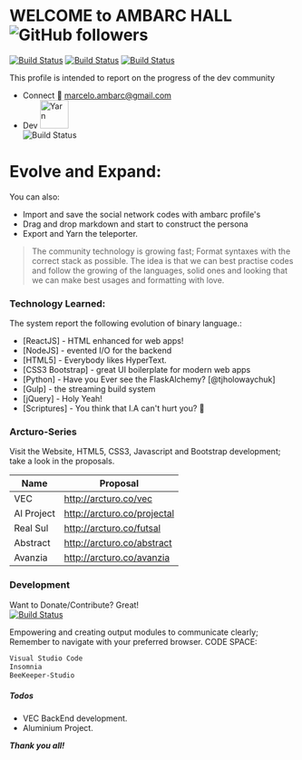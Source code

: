 # WELCOME to AMBARC HALL <img alt="GitHub followers" src="https://img.shields.io/github/followers/marceloambarc?label=Follow&style=social">

[![Build Status](https://img.shields.io/badge/linkedin-%230077B5.svg?&style=for-the-badge&logo=linkedin&logoColor=white)](https://www.linkedin.com/in/marceloambarc/)  [![Build Status](https://img.shields.io/badge/facebook-%231877F2.svg?&style=for-the-badge&logo=facebook&logoColor=white)](https://www.facebook.com/arcturoseries) [![Build Status](https://img.shields.io/badge/discord-%237289DA.svg?&style=for-the-badge&logo=discord&logoColor=white)](https://support.discord.com/hc/en-us/profiles/423824250194)


This profile is intended to report on the progress of the dev community
  - Connect :fax: marcelo.ambarc@gmail.com
  - Dev <img alt="Yarn" src="https://github.com/yarnpkg/assets/blob/master/yarn-kitten-full.png?raw=true" width="50"><br>
  ![Build Status](https://img.shields.io/badge/windows-asus%20vivobook%2014-%230078D6.svg?&style=for-the-badge&logo=windows&logoColor=white)

# Evolve and Expand:
You can also:
  - Import and save the social network codes with ambarc profile's
  - Drag and drop markdown and start to construct the persona
  - Export and Yarn the teleporter.

> The community technology is growing fast;
> Format syntaxes with the correct stack
> as possible. The idea is that we
> can best practise codes and
> follow the growing of the languages, solid ones
> and looking that we can make best usages
> and formatting with love.

### Technology Learned:

The system report the following evolution of binary language.:

* [ReactJS] - HTML enhanced for web apps!
* [NodeJS] - evented I/O for the backend
* [HTML5] - Everybody likes HyperText.
* [CSS3 Bootstrap] - great UI boilerplate for modern web apps
* [Python] - Have you Ever see the FlaskAlchemy? [@tjholowaychuk]
* [Gulp] - the streaming build system
* [jQuery] - Holy Yeah!
* [Scriptures] - You think that I.A can't hurt you? :seedling:

### Arcturo-Series

Visit the Website, HTML5, CSS3, Javascript and Bootstrap development;
take a look in the proposals.

| Name | Proposal |
| ------ | ------ |
| VEC | http://arcturo.co/vec |
| Al Project | http://arcturo.co/projectal |
| Real Sul | http://arcturo.co/futsal |
| Abstract | http://arcturo.co/abstract |
| Avanzia | http://arcturo.co/avanzia |

### Development

Want to Donate/Contribute? Great!<br>
[![Build Status](https://img.shields.io/badge/paypal-%2300457C.svg?&style=for-the-badge&logo=paypal&logoColor=white)](https://www.paypal.com/cgi-bin/webscr?cmd=_donations&business=PDNJCJJCDURFC&currency_code=BRL)

Empowering and creating output modules to communicate clearly;
Remember to navigate with your preferred browser.
CODE SPACE:
```sh
Visual Studio Code
Insomnia
BeeKeeper-Studio
```

##### Todos

 - VEC BackEnd development.
 - Aluminium Project.



***Thank you all!***</p>
